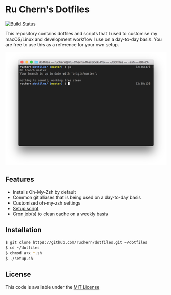 # Ru Chern's Dotfiles
[![Build Status](https://travis-ci.org/ruchern/dotfiles.svg?branch=master)](https://travis-ci.org/ruchern/dotfiles)

This repository contains dotfiles and scripts that I used to customise my macOS/Linux and development workflow I use on a day-to-day basis. You are free to use this as a reference for your own setup.

![Terminal](terminal.png)

## Features
- Installs Oh-My-Zsh by default
- Common git aliases that is being used on a day-to-day basis
- Customised oh-my-zsh settings
- [Setup script](setup.sh)
- Cron job(s) to clean cache on a weekly basis

## Installation
```bash
$ git clone https://github.com/ruchern/dotfiles.git ~/dotfiles
$ cd ~/dotfiles
$ chmod a+x *.sh
$ ./setup.sh
```

## License
This code is available under the [MIT License](LICENSE)
